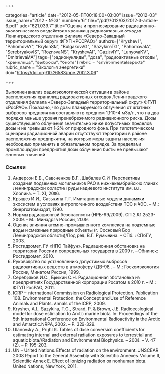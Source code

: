 +++

categories="article"
date="2012-05-11T00:18:00+03:00"
issue="2012-03"
issue_name="2012 - №03"
number="6"
file="/pdf/2012/03/2012-3-article-6.pdf"
udc="621.039.7"
title="Оценка и прогнозирование радиационно-экологического воздействия хранилищ радиоактивных отходов Ленинградского отделения филиала «Северо-Западный территориальный округ» ФГУП «РОСРАО»"
authors=["KryshevII", "PahomovAY", "BrykinSN", "BulgakovVG", "SazykinaTG", "PahomovaIA", "SerebryakovIS", "RoznovaNS", "KryshevAI", "GazievIY", "LunyovaKV", "DmitrievaMA"]
tags=["радионуклиды", "доза", "радиоактивные отходы", "хранилище", "выбросы", "биота"]
rubric = "environmentalaspects"
rubric_name = "Экология энергетики"
doi="https://doi.org/10.26583/npe.2012.3.06"

+++

Выполнен анализ радиоэкологической ситуации в районе расположения хранилищ радиоактивных отходов Ленинградского отделения филиала «Северо-Западный территориальный округ» ФГУП «РосРАО». Показано, что дозы планируемого облучения от штатных выбросов предприятия составляют в среднем 1,1·10-4 мЗв/г., что на два порядка меньше уровня пренебрежимого радиационного риска. Дозы существующего облучения значительно ниже допустимых пределов дозы и не превышают 1–2% от природного фона. При гипотетическом сценарии радиационной аварии отсутствуют территории в районе расположения предприятия, на которых меры защиты населения необходимо применять в обязательном порядке. За пределами промплощадки предприятия дозы облучения биоты не превышают фоновых значений.

### Ссылки

1. Андерсон Е.Б., Савоненков В.Г., Шабалев С.И. Перспективы создания подземных могильников РАО в нижнекембрийских глинах Ленинградской области/Труды Радиевого института им. В.Г. Хлопина. – Т. XI, 2006. 
2. Крышев И.И., Сазыкина Т.Г. Имитационные модели динамики экосистем в условиях антропогенного воздействия ТЭС и АЭС. – М.: Энергоатомиздат, 1990. 
3. Нормы радиационной безопасности (НРБ-99/2009). СП 2.6.1.2523-2009. – М.: Минздрав России, 2009. 
4. Оценка влияния атомно-промышленного комплекса на подземные воды и смежные природные объекты (г. Сосновый Бор Ленинградской области)/Под ред. В.Г. Румынина. – СПб. : СПбГУ, 2003. 
5. Росгидромет. ГУ «НПО Тайфун». Радиационная обстановка на территории России и сопредельных государств в 2009 г. – Обнинск: Росгидромет, 2010. 
6. Руководство по установлению допустимых выбросов радиоактивных веществ в атмосферу (ДВ-98). – М.: Госкомэкология России, Минатом России, 1999. 
7. Серебряков И.С., Брыкин С.Н. Радиационная обстановка на предприятиях Государственной корпорации Росатом в 2010 г. – М.: ФГУП РосРАО, 2011. 
8. ICRP – International Commission on Radiological Protection. Publication 108. Environmental Protection: the Concept and Use of Reference Animals and Plants. Annals of the ICRP, 2009. 
9. Kryshev, A.I., Sazykina, T.G., Strand, P. & Brown, J.E. Radioecological model for dose estimation to Arctic marine biota. In: Proceedings of the 5th International Conference on Environmental Radioactivity in the Arctic and Antarctic.NRPA, 2002. – Р. 326-329. 
10. Ulanovsky A., Prцhl G. Tables of dose conversion coefficients for estimating internal and external radiation exposures to terrestrial and aquatic biota//Radiation and Environmental Biophysics. – 2008. – V. 47 (2). – Р. 195-203. 
11. UN – United Nations. Effects of radiation on the environment. UNSCEAR 2008 Report to the General Assembly with Scientific Annexes. Volume II, Scientific Annex E. Effect of ionizing radiation on nonhuman biota. United Nations, New York, 2011.
